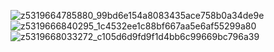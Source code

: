 
![z5319664785880_99bd6e154a8083435ace758b0a34de9e](https://github.com/chauminhtrung/Web-Travel/assets/119922626/e2671277-92be-42f4-a9d6-6092831c74a5)
![z5319666840295_1c4532ee1c88bf667aa5e6af55299a80](https://github.com/chauminhtrung/Web-Travel/assets/119922626/abdebc83-e9fa-4859-8144-d468b7a238cd)
![z5319668033272_c105d6d9fd9f1d4bb6c99669bc796a39](https://github.com/chauminhtrung/Web-Travel/assets/119922626/4daf20ed-8094-4718-9410-ff175e23bb9f)
